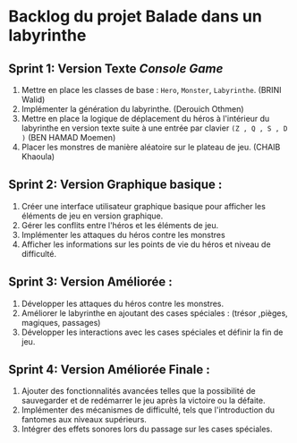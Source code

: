 # Backlog du projet Balade dans un labyrinthe

## Sprint 1: Version Texte *Console Game* 

  1. Mettre en place les classes de base : `Hero`, `Monster`, `Labyrinthe`. (BRINI Walid)
  2. Implémenter la génération du labyrinthe. (Derouich Othmen)
  3. Mettre en place la logique de déplacement du héros à l'intérieur du labyrinthe en version texte suite à une entrée par clavier `(Z , Q , S , D )` (BEN HAMAD Moemen)
  4. Placer les monstres de manière aléatoire sur le plateau de jeu. (CHAIB Khaoula)

## Sprint 2: Version Graphique basique :

1. Créer une interface utilisateur graphique basique pour afficher les éléments de jeu en version graphique.
2. Gérer les conflits entre l'héros et les éléments de jeu.
3. Implémenter les attaques du héros contre les monstres
4. Afficher les informations sur les points de vie du héros et niveau de difficulté.

## Sprint 3: Version Améliorée : 

1. Développer les attaques du héros contre les monstres.
2. Améliorer le labyrinthe en ajoutant des cases spéciales : (trésor ,pièges, magiques, passages)
3. Développer les interactions avec les cases spéciales et définir la fin de jeu. 

## Sprint 4: Version Améliorée Finale : 

1. Ajouter des fonctionnalités avancées telles que la possibilité de sauvegarder et de redémarrer le jeu après la victoire ou la défaite.
2. Implémenter des mécanismes de difficulté, tels que l'introduction du fantomes aux niveaux supérieurs.
3. Intégrer des effets sonores lors du passage sur les cases spéciales.


